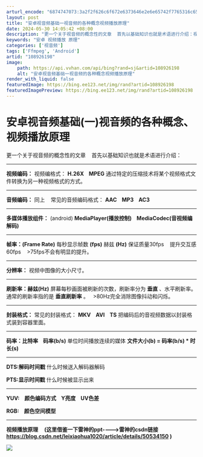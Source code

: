 ```yaml
---
arturl_encode: "6874747073:3a2f2f626c6f672e6373646e2e6e65742f7765316c6573732f:61727469636c652f64657461696c732f313038393236313938"
layout: post
title: "安卓视音频基础一视音频的各种概念视频播放原理"
date: 2024-05-30 14:05:42 +08:00
description: "更一个关于视音频的概念性的文章  首先以基础知识也就是术语进行介绍：视频编码：视频编格式：H.26X"
keywords: "安卓 视频播放 原理"
categories: ['视音频']
tags: ['Ffmpeg', 'Android']
artid: "108926198"
image:
    path: https://api.vvhan.com/api/bing?rand=sj&artid=108926198
    alt: "安卓视音频基础一视音频的各种概念视频播放原理"
render_with_liquid: false
featuredImage: https://bing.ee123.net/img/rand?artid=108926198
featuredImagePreview: https://bing.ee123.net/img/rand?artid=108926198
---
```


# 安卓视音频基础(一)视音频的各种概念、视频播放原理

更一个关于视音频的概念性的文章    首先以基础知识也就是术语进行介绍：

---

**视频编码：**
视频编格式：
**H.26X    MPEG**
通过特定的压缩技术将某个视频格式文件转换为另一种视频格式的方式。

---

**音频编码：**
同上    常见的音频编码格式：
**AAC    MP3    AC3**

---

**多媒体播放组件：**
(android)
**MediaPlayer(播放控制)    MediaCodec(音视频编解码)**

---

**帧率：(Frame Rate)**
每秒显示帧数
**(fps)**
赫兹
**(Hz)**
保证质量30fps    提升交互感60fps    >75fps不会有明显的提升。

---

**分辨率：**
视频中图像的大小尺寸。

---

**刷新率：赫兹(Hz)**
屏幕每秒画面被刷新的次数，刷新率分为
**垂直**
、水平刷新率。通常的刷新率指的是
**垂直刷新率**
。   >80Hz完全消除图像抖动和闪烁。

---

**封装格式：**
常见的封装格式：
**MKV    AVI    TS**
把编码后的音视频数据以封装格式装到容器里面。

---

**码率：比特率    码率(b/s)**
单位时间播放连续的媒体
**文件大小(b) = 码率(b/s) \* 时长(s)**

---

**DTS:解码时间戳**
什么时候送入解码器解码

**PTS:显示时间戳**
什么时候被显示出来

---

**YUV:    颜色编码方式    Y亮度    UV色差**

**RGB:    颜色空间模型**

---

**视频播放原理     (这里借鉴一下雷神的ppt---->雷神的csdn链接
<https://blog.csdn.net/leixiaohua1020/article/details/50534150>
)**

![](https://i-blog.csdnimg.cn/blog_migrate/1fd220d3f59eee7d05cb4f4ec635991a.png)